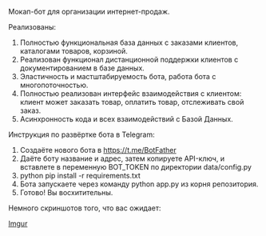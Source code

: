 Мокап-бот для организации интернет-продаж.

Реализованы:
1. Полностью функциональная база данных с заказами клиентов, каталогами товаров, корзиной.
2. Реализован функционал дистанционной поддержки клиентов с документированием в базе данных.
3. Эластичность и мастштабируемость бота, работа бота с многопоточностью.
4. Полностью реализован интерфейс взаимодействия с клиентом: клиент может заказать товар, оплатить товар, отслеживать свой заказ.
5. Асинхронность кода и всех взаимодействий с Базой Данных.


Инструкция по развёртке бота в Telegram:
1. Создаёте нового бота в https://t.me/BotFather
2. Даёте боту название и адрес, затем копируете API-ключ, и вставлете в переменную BOT_TOKEN по директории data/config.py
3. python pip install -r requirements.txt
4. Бота запускаете через команду python app.py из корня репозитория.
5. Готово! Вы восхитительны.

Немного скриншотов того, что вас ожидает:

[Imgur](https://i.imgur.com/q6UKi24.png)
